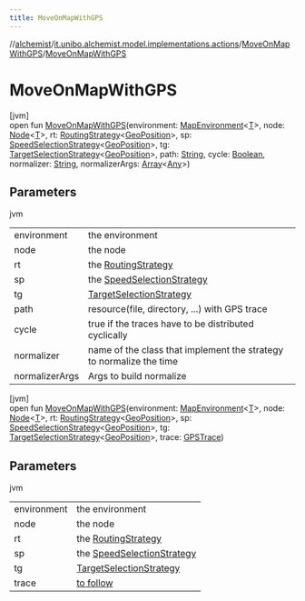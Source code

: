 ```yaml
---
title: MoveOnMapWithGPS
---
```

//[alchemist](../../../index.html)/[it.unibo.alchemist.model.implementations.actions](../index.html)/[MoveOnMapWithGPS](index.html)/[MoveOnMapWithGPS](-move-on-map-with-g-p-s.html)



# MoveOnMapWithGPS



[jvm]\
open fun [MoveOnMapWithGPS](-move-on-map-with-g-p-s.html)(environment: [MapEnvironment](../../it.unibo.alchemist.model.interfaces/-map-environment/index.html)<[T](../../it.unibo.alchemist.model.implementations.movestrategies.target/-follow-target-on-map/index.html)>, node: [Node](../../it.unibo.alchemist.model.interfaces/-node/index.html)<[T](../../it.unibo.alchemist.model.implementations.movestrategies.target/-follow-target-on-map/index.html)>, rt: [RoutingStrategy](../../it.unibo.alchemist.model.interfaces.movestrategies/-routing-strategy/index.html)<[GeoPosition](../../it.unibo.alchemist.model.interfaces/-geo-position/index.html)>, sp: [SpeedSelectionStrategy](../../it.unibo.alchemist.model.interfaces.movestrategies/-speed-selection-strategy/index.html)<[GeoPosition](../../it.unibo.alchemist.model.interfaces/-geo-position/index.html)>, tg: [TargetSelectionStrategy](../../it.unibo.alchemist.model.interfaces.movestrategies/-target-selection-strategy/index.html)<[GeoPosition](../../it.unibo.alchemist.model.interfaces/-geo-position/index.html)>, path: [String](https://docs.oracle.com/javase/8/docs/api/java/lang/String.html), cycle: [Boolean](https://kotlinlang.org/api/latest/jvm/stdlib/kotlin/-boolean/index.html), normalizer: [String](https://docs.oracle.com/javase/8/docs/api/java/lang/String.html), normalizerArgs: [Array](https://kotlinlang.org/api/latest/jvm/stdlib/kotlin/-array/index.html)<[Any](https://kotlinlang.org/api/latest/jvm/stdlib/kotlin/-any/index.html)>)



## Parameters


jvm

| | |
|---|---|
| environment | the environment |
| node | the node |
| rt | the [RoutingStrategy](../../it.unibo.alchemist.model.interfaces.movestrategies/-routing-strategy/index.html) |
| sp | the [SpeedSelectionStrategy](../../it.unibo.alchemist.model.interfaces.movestrategies/-speed-selection-strategy/index.html) |
| tg | [TargetSelectionStrategy](../../it.unibo.alchemist.model.interfaces.movestrategies/-target-selection-strategy/index.html) |
| path | resource(file, directory, ...) with GPS trace |
| cycle | true if the traces have to be distributed cyclically |
| normalizer | name of the class that implement the strategy to normalize the time |
| normalizerArgs | Args to build normalize |





[jvm]\
open fun [MoveOnMapWithGPS](-move-on-map-with-g-p-s.html)(environment: [MapEnvironment](../../it.unibo.alchemist.model.interfaces/-map-environment/index.html)<[T](../../it.unibo.alchemist.model.implementations.movestrategies.target/-follow-target-on-map/index.html)>, node: [Node](../../it.unibo.alchemist.model.interfaces/-node/index.html)<[T](../../it.unibo.alchemist.model.implementations.movestrategies.target/-follow-target-on-map/index.html)>, rt: [RoutingStrategy](../../it.unibo.alchemist.model.interfaces.movestrategies/-routing-strategy/index.html)<[GeoPosition](../../it.unibo.alchemist.model.interfaces/-geo-position/index.html)>, sp: [SpeedSelectionStrategy](../../it.unibo.alchemist.model.interfaces.movestrategies/-speed-selection-strategy/index.html)<[GeoPosition](../../it.unibo.alchemist.model.interfaces/-geo-position/index.html)>, tg: [TargetSelectionStrategy](../../it.unibo.alchemist.model.interfaces.movestrategies/-target-selection-strategy/index.html)<[GeoPosition](../../it.unibo.alchemist.model.interfaces/-geo-position/index.html)>, trace: [GPSTrace](../../it.unibo.alchemist.model.interfaces/-g-p-s-trace/index.html))



## Parameters


jvm

| | |
|---|---|
| environment | the environment |
| node | the node |
| rt | the [RoutingStrategy](../../it.unibo.alchemist.model.interfaces.movestrategies/-routing-strategy/index.html) |
| sp | the [SpeedSelectionStrategy](../../it.unibo.alchemist.model.interfaces.movestrategies/-speed-selection-strategy/index.html) |
| tg | [TargetSelectionStrategy](../../it.unibo.alchemist.model.interfaces.movestrategies/-target-selection-strategy/index.html) |
| trace | [to follow](../../it.unibo.alchemist.model.interfaces/-g-p-s-trace/index.html) |




